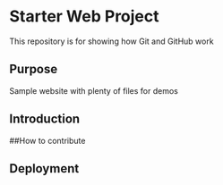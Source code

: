 # Starter Web Project

This repository is for showing how Git and GitHub work

## Purpose

Sample website with plenty of files for demos

## Introduction

##How to contribute

## Deployment